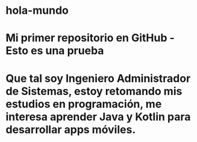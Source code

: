 # hola-mundo
# Mi primer repositorio en GitHub - Esto es una prueba
# Que tal soy Ingeniero Administrador de Sistemas, estoy retomando mis estudios en programación, me interesa aprender Java y Kotlin para desarrollar apps móviles.
